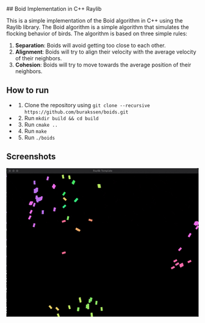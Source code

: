 ## Boid Implementation in C++ Raylib

This is a simple implementation of the Boid algorithm in C++ using the Raylib library. The Boid algorithm is a simple algorithm that simulates the flocking behavior of birds. The algorithm is based on three simple rules:

1. **Separation**: Boids will avoid getting too close to each other.
2. **Alignment**: Boids will try to align their velocity with the average velocity of their neighbors.
3. **Cohesion**: Boids will try to move towards the average position of their neighbors.

## How to run

- 1. Clone the repository using `git clone --recursive https://github.com/burakssen/boids.git`
- 2. Run `mkdir build && cd build`
- 3. Run `cmake ..`
- 4. Run `make`
- 5. Run `./boids`

## Screenshots

![Boids](screenshots/boids.gif)
